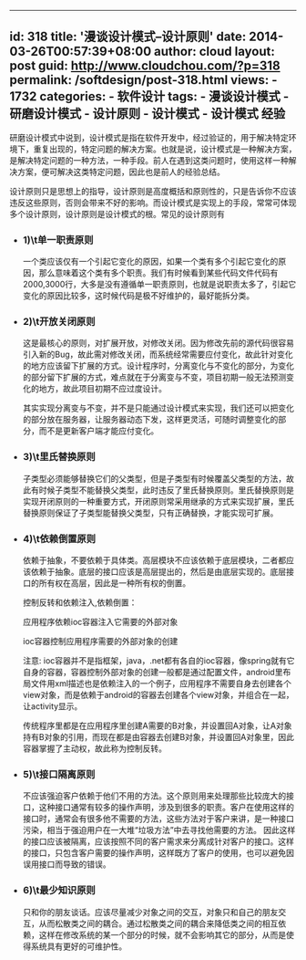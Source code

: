---
   id: 318
   title: '漫谈设计模式&#8211;设计原则'
   date: 2014-03-26T00:57:39+08:00
   author: cloud
   layout: post
   guid: http://www.cloudchou.com/?p=318
   permalink: /softdesign/post-318.html
   views:
     - 1732
   categories:
     - 软件设计
   tags:
     - 漫谈设计模式
     - 研磨设计模式
     - 设计原则
     - 设计模式
     - 设计模式 经验
   ---
<p>研磨设计模式中说到，设计模式是指在软件开发中，经过验证的，用于解决特定环境下，重复出现的，特定问题的解决方案。也就是说，设计模式是一种解决方案，是解决特定问题的一种方法，一种手段。前人在遇到这类问题时，使用这样一种解决方案，便可解决这类特定问题，因此也是前人的经验总结。</p>
 <p>设计原则只是思想上的指导，设计原则是高度概括和原则性的，只是告诉你不应该违反这些原则，否则会带来不好的影响。而设计模式是实现上的手段，常常可体现多个设计原则，设计原则是设计模式的根。常见的设计原则有</p>
 <ul>
 <li>
  <h3>1)\t单一职责原则</h3>
  <p>
  一个类应该仅有一个引起它变化的原因，如果一个类有多个引起它变化的原因，那么意味着这个类有多个职责。我们有时候看到某些代码文件代码有2000,3000行，大多是没有遵循单一职责原则，也就是说职责太多了，引起它变化的原因比较多，这时候代码是极不好维护的，最好能拆分类。
  </p>
 </li>
 <li>
  <h3>2)\t开放关闭原则</h3>
  <p>
  这是最核心的原则，对扩展开放，对修改关闭。因为修改先前的源代码很容易引入新的Bug，故此需对修改关闭，而系统经常需要应付变化，故此针对变化的地方应该留下扩展的方式。设计程序时，分离变化与不变化的部分，为变化的部分留下扩展的方式，难点就在于分离变与不变，项目初期一般无法预测变化的地方，故此项目初期不应过度设计。</p>
 <p>其实实现分离变与不变，并不是只能通过设计模式来实现，我们还可以把变化的部分放在服务器，让服务器动态下发，这样更灵活，可随时调整变化的部分，而不是更新客户端才能应付变化。
  </p>
 </li>
 <li>
  <h3>3)\t里氏替换原则</h3>
  <p>
  子类型必须能够替换它们的父类型，但是子类型有时候覆盖父类型的方法，故此有时候子类型不能替换父类型，此时违反了里氏替换原则。里氏替换原则是实现开闭原则的一种重要方式，开闭原则常采用继承的方式来实现扩展，里氏替换原则保证了子类型能替换父类型，只有正确替换，才能实现可扩展。
  </p>
 </li>
 <li>
  <h3>4)\t依赖倒置原则</h3>
  <p>依赖于抽象，不要依赖于具体类。高层模块不应该依赖于底层模块，二者都应该依赖于抽象。底层的接口应该是高层提出的，然后是由底层实现的。底层接口的所有权在高层，因此是一种所有权的倒置。</p>
 <p>控制反转和依赖注入,依赖倒置：</p>
 <p>应用程序依赖ioc容器注入它需要的外部对象</p>
 <p>ioc容器控制应用程序需要的外部对象的创建</p>
 <p>注意:  ioc容器并不是指框架，java，.net都有各自的ioc容器，像spring就有它自身的容器，容器控制外部对象的创建一般都是通过配置文件，android里布局文件用xml描述也是依赖注入的一个例子，应用程序不需要自身去创建各个view对象，而是依赖于android的容器去创建各个view对象，并组合在一起，让activity显示。</p>
 <p>传统程序里都是在应用程序里创建A需要的B对象，并设置回A对象，让A对象持有B对象的引用，而现在都是由容器去创建B对象，并设置回A对象里，因此容器掌握了主动权，故此称为控制反转。</p>
 
 </li>
 <li>
  <h3>5)\t接口隔离原则</h3>
  <p>
  不应该强迫客户依赖于他们不用的方法。这个原则用来处理那些比较庞大的接口，这种接口通常有较多的操作声明，涉及到很多的职责。客户在使用这样的接口时，通常会有很多他不需要的方法，这些方法对于客户来讲，是一种接口污染，相当于强迫用户在一大堆“垃圾方法”中去寻找他需要的方法。
 因此这样的接口应该被隔离，应该按照不同的客户需求来分离成针对客户的接口。这样的接口，只包含客户需要的操作声明，这样既方了客户的使用，也可以避免因误用接口而导致的错误。
  </p>
 </li>
 <li>
  <h3>6)\t最少知识原则</h3>
  <p>
  只和你的朋友谈话。应该尽量减少对象之间的交互，对象只和自己的朋友交互，从而松散类之间的耦合。通过松散类之间的耦合来降低类之间的相互依赖，这样在修改系统的某一个部分的时候，就不会影响其它的部分，从而是使得系统具有更好的可维护性。
  </p>
 </li>
 </ul>
